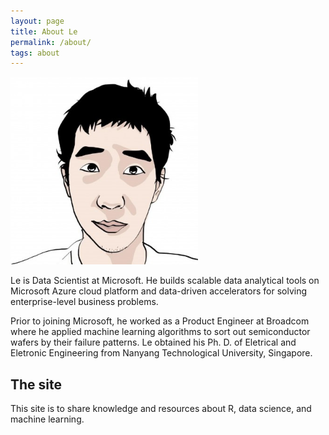 ```yaml
---
layout: page
title: About Le
permalink: /about/
tags: about
---
```


<img class="col one right" src="/images/prof_pic_le.jpg" height="300" width="300">

<p>Le is Data Scientist at Microsoft. He builds scalable data analytical
tools on Microsoft Azure cloud platform and data-driven accelerators for solving enterprise-level business
problems.</p> 

<p>Prior to joining Microsoft, he worked as a Product
Engineer at Broadcom where he applied machine learning algorithms to sort out semiconductor wafers
by their failure patterns. Le obtained his Ph. D. of Eletrical and Eletronic Engineering from Nanyang Technological
University, Singapore.</p> 

<h2>The site</h2>

<p>This site is to share knowledge and resources about R, data science, and machine learning. </p>
